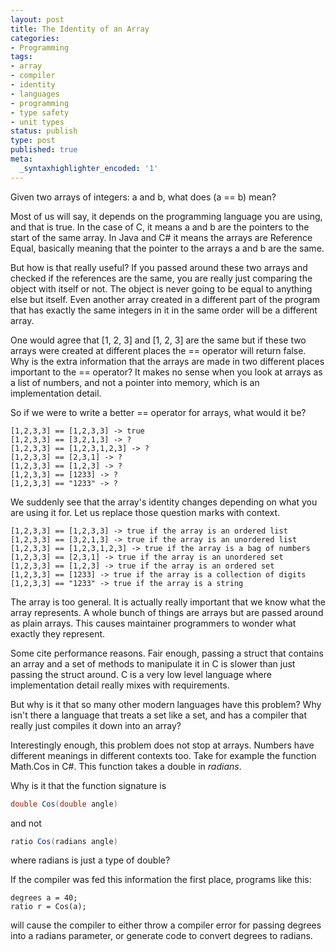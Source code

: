 ```yaml
---
layout: post
title: The Identity of an Array
categories:
- Programming
tags:
- array
- compiler
- identity
- languages
- programming
- type safety
- unit types
status: publish
type: post
published: true
meta:
  _syntaxhighlighter_encoded: '1'
---
```


Given two arrays of integers: a and b, what does (a == b) mean?

Most of us will say, it depends on the programming language you are using, and that is true. In the case of C, it means a and b are the pointers to the start of the same array. In Java and C# it means the arrays are Reference Equal, basically meaning that the pointer to the arrays a and b are the same.

But how is that really useful? If you passed around these two arrays and checked if the references are the same, you are really just comparing the object with itself or not. The object is never going to be equal to anything else but itself. Even another array created in a different part of the program that has exactly the same integers in it in the same order will be a different array.

One would agree that [1, 2, 3] and [1, 2, 3] are the same but if these two arrays were created at different places the == operator will return false. Why is the extra information that the arrays are made in two different places important to the == operator? It makes no sense when you look at arrays as a list of numbers, and not a pointer into memory, which is an implementation detail.

So if we were to write a better == operator for arrays, what would it be?

```
[1,2,3,3] == [1,2,3,3] -> true
[1,2,3,3] == [3,2,1,3] -> ?
[1,2,3,3] == [1,2,3,1,2,3] -> ?
[1,2,3,3] == [2,3,1] -> ?
[1,2,3,3] == [1,2,3] -> ?
[1,2,3,3] == [1233] -> ?
[1,2,3,3] == "1233" -> ?
```

We suddenly see that the array's identity changes depending on what you are using it for. Let us replace those question marks with context.

```
[1,2,3,3] == [1,2,3,3] -> true if the array is an ordered list
[1,2,3,3] == [3,2,1,3] -> true if the array is an unordered list
[1,2,3,3] == [1,2,3,1,2,3] -> true if the array is a bag of numbers
[1,2,3,3] == [2,3,1] -> true if the array is an unordered set
[1,2,3,3] == [1,2,3] -> true if the array is an ordered set
[1,2,3,3] == [1233] -> true if the array is a collection of digits
[1,2,3,3] == "1233" -> true if the array is a string
```

The array is too general. It is actually really important that we know what the array represents. A whole bunch of things are arrays but are passed around as plain arrays. This causes maintainer programmers to wonder what exactly they represent.

Some cite performance reasons. Fair enough, passing a struct that contains an array and a set of methods to manipulate it in C is slower than just passing the struct around. C is a very low level language where implementation detail really mixes with requirements.

But why is it that so many other modern languages have this problem? Why isn't there a language that treats a set like a set, and has a compiler that really just compiles it down into an array?

Interestingly enough, this problem does not stop at arrays. Numbers have different meanings in different contexts too. Take for example the function Math.Cos in C#. This function takes a double in <i>radians</i>.

Why is it that the function signature is

``` c#
double Cos(double angle)
```

and not 

``` c#
ratio Cos(radians angle)
```

where radians is just a type of double?

If the compiler was fed this information the first place, programs like this:
```
degrees a = 40;
ratio r = Cos(a);
```

will cause the compiler to either throw a compiler error for passing degrees into a radians parameter, or generate code to convert degrees to radians.
